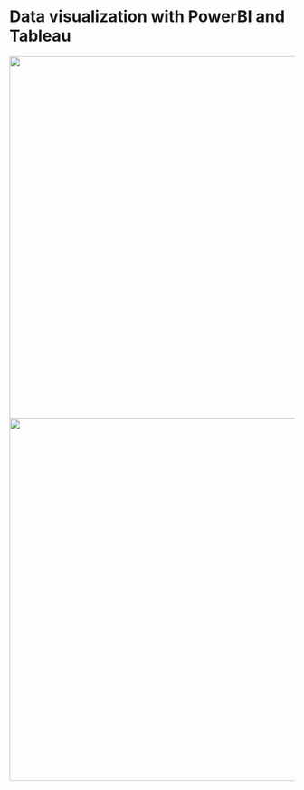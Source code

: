 # Data visualization with PowerBI and Tableau
<img src="https://github.com/Kinqa/Data-visualization/assets/46509897/65971b99-a5d9-420d-a64a-2aab9f2ca4de" width="640">
<img src="https://github.com/Kinqa/Data-visualization/assets/46509897/828528d3-2684-4f12-bbbb-1de9267d89ef" width="640">
